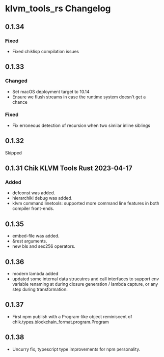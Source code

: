 # klvm_tools_rs Changelog

## 0.1.34
### Fixed
- Fixed chiklisp compilation issues


## 0.1.33
### Changed
- Set macOS deployment target to 10.14
- Ensure we flush streams in case the runtime system doesn't get a chance
### Fixed
- Fix erroneous detection of recursion when two similar inline siblings


## 0.1.32
Skipped

## 0.1.31 Chik KLVM Tools Rust 2023-04-17

### Added

- defconst was added.
- hierarchikl debug was added.
- klvm command linetools: supported more command line features in both compiler front-ends.

## 0.1.35 

- embed-file was added.
- &rest arguments.
- new bls and sec256 operators.

## 0.1.36

- modern lambda added
- updated some internal data strucutres and call interfaces to support env variable renaming at during closure generation / lambda capture, or any step during transformation.

## 0.1.37

- First npm publish with a Program-like object reminiscent of
  chik.types.blockchain_format.program.Program

## 0.1.38

- Uncurry fix, typescript type improvements for npm personality.
